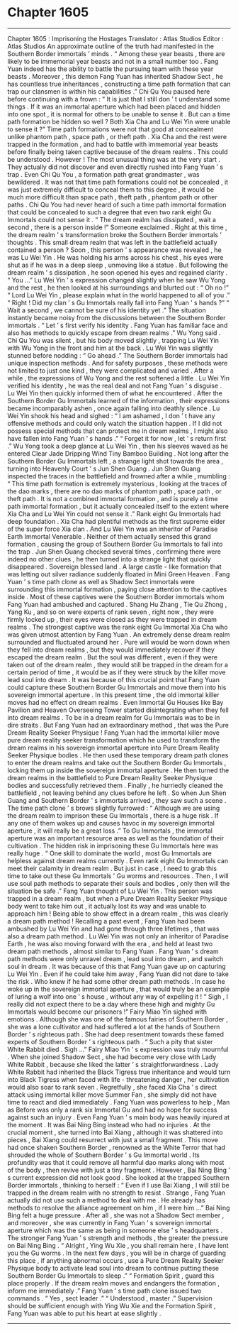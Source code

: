 
# Chapter 1605


---

Chapter 1605 : Imprisoning the Hostages
Translator :
Atlas Studios
Editor :
Atlas Studios
An approximate outline of the truth had manifested in the Southern Border immortals ’ minds .
“ Among these year beasts , there are likely to be immemorial year beasts and not in a small number too . Fang Yuan indeed has the ability to battle the pursuing team with these year beasts . Moreover , this demon Fang Yuan has inherited Shadow Sect , he has countless true inheritances , constructing a time path formation that can trap our clansmen is within his capabilities .”
Chi Qu You paused here before continuing with a frown : “ It is just that I still don ’ t understand some things . If it was an immortal aperture which had been placed and hidden into one spot , it is normal for others to be unable to sense it . But can a time path formation be hidden so well ? Both Xia Cha and Lu Wei Yin were unable to sense it ?”
Time path formations were not that good at concealment unlike phantom path , space path , or theft path .
Xia Cha and the rest were trapped in the formation , and had to battle with immemorial year beasts before finally being taken captive because of the dream realms . This could be understood .
However !
The most unusual thing was at the very start . They actually did not discover and even directly rushed into Fang Yuan ’ s trap .
Even Chi Qu You , a formation path great grandmaster , was bewildered .
It was not that time path formations could not be concealed , it was just extremely difficult to conceal them to this degree , it would be much more difficult than space path , theft path , phantom path or other paths .
Chi Qu You had never heard of such a time path immortal formation that could be concealed to such a degree that even two rank eight Gu Immortals could not sense it .
“ The dream realm has dissipated , wait a second , there is a person inside !” Someone exclaimed .
Right at this time , the dream realm ’ s transformation broke the Southern Border immortals ’ thoughts . This small dream realm that was left in the battlefield actually contained a person ?
Soon , this person ’ s appearance was revealed , he was Lu Wei Yin .
He was holding his arms across his chest , his eyes were shut as if he was in a deep sleep , unmoving like a statue .
But following the dream realm ’ s dissipation , he soon opened his eyes and regained clarity .
“ You …” Lu Wei Yin ’ s expression changed slightly when he saw Wu Yong and the rest , he then looked at his surroundings and blurted out : “ Oh no !”
“ Lord Lu Wei Yin , please explain what in the world happened to all of you .”
“ Right ! Did my clan ’ s Gu Immortals really fall into Fang Yuan ’ s hands ?”
“ Wait a second , we cannot be sure of his identity yet .”
The situation instantly became noisy from the discussions between the Southern Border immortals .
“ Let ’ s first verify his identity . Fang Yuan has familiar face and also has methods to quickly escape from dream realms .” Wu Yong said .
Chi Qu You was silent , but his body moved slightly , trapping Lu Wei Yin with Wu Yong in the front and him at the back .
Lu Wei Yin was slightly stunned before nodding : “ Go ahead .”
The Southern Border immortals had unique inspection methods . And for safety purposes , these methods were not limited to just one kind , they were complicated and varied .
After a while , the expressions of Wu Yong and the rest softened a little . Lu Wei Yin verified his identity , he was the real deal and not Fang Yuan ’ s disguise .
Lu Wei Yin then quickly informed them of what he encountered .
After the Southern Border Gu Immortals learned of the information , their expressions became incomparably ashen , once again falling into deathly silence .
Lu Wei Yin shook his head and sighed : “ I am ashamed , I don ’ t have any offensive methods and could only watch the situation happen . If I did not possess special methods that can protect me in dream realms , I might also have fallen into Fang Yuan ’ s hands .”
“ Forget it for now , let ’ s return first .” Wu Yong took a deep glance at Lu Wei Yin , then his sleeves waved as he entered Clear Jade Dripping Wind Tiny Bamboo Building .
Not long after the Southern Border Gu Immortals left , a strange light shot towards the area , turning into Heavenly Court ’ s Jun Shen Guang .
Jun Shen Guang inspected the traces in the battlefield and frowned after a while , mumbling : “ This time path formation is extremely mysterious , looking at the traces of the dao marks , there are no dao marks of phantom path , space path , or theft path . It is not a combined immortal formation , and is purely a time path immortal formation , but it actually concealed itself to the extent where Xia Cha and Lu Wei Yin could not sense it .”
Rank eight Gu Immortals had deep foundation .
Xia Cha had plentiful methods as the first supreme elder of the super force Xia clan . And Lu Wei Yin was an inheritor of Paradise Earth Immortal Venerable . Neither of them actually sensed this grand formation , causing the group of Southern Border Gu Immortals to fall into the trap .
Jun Shen Guang checked several times , confirming there were indeed no other clues , he then turned into a strange light that quickly disappeared .
Sovereign blessed land .
A large castle - like formation that was letting out silver radiance suddenly floated in Mini Green Heaven .
Fang Yuan ’ s time path clone as well as Shadow Sect immortals were surrounding this immortal formation , paying close attention to the captives inside .
Most of these captives were the Southern Border immortals whom Fang Yuan had ambushed and captured . Shang Hu Zhang , Tie Qu Zhong , Yang Ku , and so on were experts of rank seven , right now , they were firmly locked up , their eyes were closed as they were trapped in dream realms .
The strongest captive was the rank eight Gu Immortal Xia Cha who was given utmost attention by Fang Yuan . An extremely dense dream realm surrounded and fluctuated around her .
Pure will would be worn down when they fell into dream realms , but they would immediately recover if they escaped the dream realm . But the soul was different , even if they were taken out of the dream realm , they would still be trapped in the dream for a certain period of time , it would be as if they were struck by the killer move lead soul into dream .
It was because of this crucial point that Fang Yuan could capture these Southern Border Gu Immortals and move them into his sovereign immortal aperture .
In this present time , the old immortal killer moves had no effect on dream realms . Even Immortal Gu Houses like Bay Pavilion and Heaven Overseeing Tower started disintegrating when they fell into dream realms .
To be in a dream realm for Gu Immortals was to be in dire straits .
But Fang Yuan had an extraordinary method , that was the Pure Dream Reality Seeker Physique !
Fang Yuan had the immortal killer move pure dream reality seeker transformation which he used to transform the dream realms in his sovereign immortal aperture into Pure Dream Reality Seeker Physique bodies . He then used these temporary dream path clones to enter the dream realms and take out the Southern Border Gu Immortals , locking them up inside the sovereign immortal aperture .
He then turned the dream realms in the battlefield to Pure Dream Reality Seeker Physique bodies and successfully retrieved them .
Finally , he hurriedly cleaned the battlefield , not leaving behind any clues before he left .
So when Jun Shen Guang and Southern Border ’ s immortals arrived , they saw such a scene .
The time path clone ’ s brows slightly furrowed : “ Although we are using the dream realm to imprison these Gu Immortals , there is a huge risk . If any one of them wakes up and causes havoc in my sovereign immortal aperture , it will really be a great loss .”
To Gu Immortals , the immortal aperture was an important resource area as well as the foundation of their cultivation . The hidden risk in imprisoning these Gu Immortals here was really huge .
“ One skill to dominate the world , most Gu Immortals are helpless against dream realms currently . Even rank eight Gu Immortals can meet their calamity in dream realm . But just in case , I need to grab this time to take out these Gu Immortals ’ Gu worms and resources . Then , I will use soul path methods to separate their souls and bodies , only then will the situation be safe .”
Fang Yuan thought of Lu Wei Yin .
This person was trapped in a dream realm , but when a Pure Dream Reality Seeker Physique body went to take him out , it actually lost its way and was unable to approach him !
Being able to show effect in a dream realm , this was clearly a dream path method !
Recalling a past event , Fang Yuan had been ambushed by Lu Wei Yin and had gone through three lifetimes , that was also a dream path method .
Lu Wei Yin was not only an inheritor of Paradise Earth , he was also moving forward with the era , and held at least two dream path methods , almost similar to Fang Yuan .
Fang Yuan ’ s dream path methods were only unravel dream , lead soul into dream , and switch soul in dream .
It was because of this that Fang Yuan gave up on capturing Lu Wei Yin . Even if he could take him away , Fang Yuan did not dare to take the risk . Who knew if he had some other dream path methods . In case he woke up in the sovereign immortal aperture , that would truly be an example of luring a wolf into one ’ s house , without any way of expelling it !
“ Sigh , I really did not expect there to be a day where these high and mighty Gu Immortals would become our prisoners !” Fairy Miao Yin sighed with emotions .
Although she was one of the famous fairies of Southern Border , she was a lone cultivator and had suffered a lot at the hands of Southern Border ’ s righteous path . She had deep resentment towards these famed experts of Southern Border ’ s righteous path .
“ Such a pity that sister White Rabbit died . Sigh …” Fairy Miao Yin ’ s expression was truly mournful .
When she joined Shadow Sect , she had become very close with Lady White Rabbit , because she liked the latter ’ s straightforwardness .
Lady White Rabbit had inherited the Black Tigress true inheritance and would turn into Black Tigress when faced with life - threatening danger , her cultivation would also soar to rank seven . Regretfully , she faced Xia Cha ’ s direct attack using immortal killer move Summer Fan , she simply did not have time to react and died immediately .
Fang Yuan was powerless to help , Man as Before was only a rank six Immortal Gu and had no hope for success against such an injury .
Even Fang Yuan ’ s main body was heavily injured at the moment .
It was Bai Ning Bing instead who had no injuries .
At the crucial moment , she turned into Bai Xiang , although it was shattered into pieces , Bai Xiang could resurrect with just a small fragment .
This move had once shaken Southern Border , renowned as the White Terror that had shrouded the whole of Southern Border ’ s Gu Immortal world . Its profundity was that it could remove all harmful dao marks along with most of the body , then revive with just a tiny fragment .
However , Bai Ning Bing ’ s current expression did not look good .
She looked at the trapped Southern Border immortals , thinking to herself : “ Even if I use Bai Xiang , I will still be trapped in the dream realm with no strength to resist . Strange , Fang Yuan actually did not use such a method to deal with me . He already has methods to resolve the alliance agreement on him , if I were him …”
Bai Ning Bing felt a huge pressure .
After all , she was not a Shadow Sect member , and moreover , she was currently in Fang Yuan ’ s sovereign immortal aperture which was the same as being in someone else ’ s headquarters .
The stronger Fang Yuan ’ s strength and methods , the greater the pressure on Bai Ning Bing .
“ Alright , Ying Wu Xie , you shall remain here , I have lent you the Gu worms . In the next few days , you will be in charge of guarding this place , if anything abnormal occurs , use a Pure Dream Reality Seeker Physique body to activate lead soul into dream to continue putting these Southern Border Gu Immortals to sleep .”
“ Formation Spirit , guard this place properly . If the dream realm moves and endangers the formation , inform me immediately .”
Fang Yuan ’ s time path clone issued two commands .
“ Yes , sect leader .”
“ Understood , master .”
Supervision should be sufficient enough with Ying Wu Xie and the Formation Spirit , Fang Yuan was able to put his heart at ease slightly .

---

